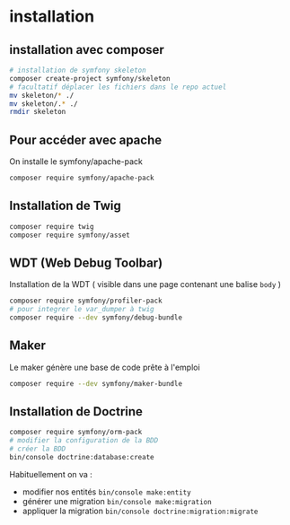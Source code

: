 # installation

## installation avec composer

```bash
# installation de symfony skeleton
composer create-project symfony/skeleton
# facultatif déplacer les fichiers dans le repo actuel
mv skeleton/* ./
mv skeleton/.* ./
rmdir skeleton
```

## Pour accéder avec apache

On installe le symfony/apache-pack

```bash
composer require symfony/apache-pack
```

## Installation de Twig

```bash
composer require twig
composer require symfony/asset
```

## WDT (Web Debug Toolbar)

Installation de la WDT ( visible dans une page contenant une balise `body` )

```bash
composer require symfony/profiler-pack
# pour integrer le var_dumper à twig
composer require --dev symfony/debug-bundle
```

## Maker

Le maker génère une base de code prête à l'emploi

```bash
composer require --dev symfony/maker-bundle
```

## Installation de Doctrine

```bash
composer require symfony/orm-pack
# modifier la configuration de la BDD
# créer la BDD
bin/console doctrine:database:create
```

Habituellement on va :

- modifier nos entités `bin/console make:entity`
- générer une migration `bin/console make:migration`
- appliquer la migration `bin/console doctrine:migration:migrate`
